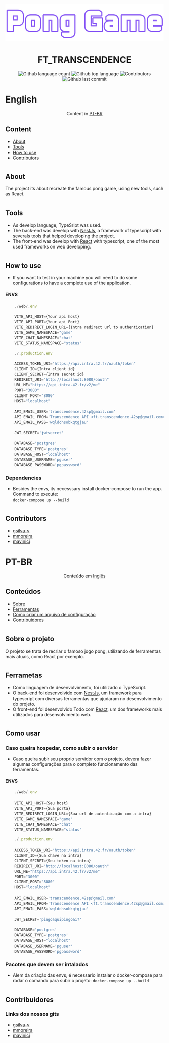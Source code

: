 ![logo](./.github/assets/PongGameLogo.png)

# <center> FT_TRANSCENDENCE </center>
<p align="center">
<img alt="Github language count" src="https://img.shields.io/github/languages/count/FtTranscendence42sp/ft_transcendence_42">
<img alt="Github top language" src="https://img.shields.io/github/languages/top/FtTranscendence42sp/ft_transcendence_42">
<img alt="Contributors" src="https://img.shields.io/github/contributors/FtTranscendence42sp/ft_transcendence_42">
<img alt="Github last commit" src="https://img.shields.io/github/last-commit/FtTranscendence42sp/ft_transcendence_42">
</p>

# English
<p align="center"> Content in <a href="#pt-br">PT-BR</a> </p>

## Content
- [About](#about)
- [Tools](#tools)
- [How to use](#configuration)
- [Contributors](#contributors)
#
<p id='about'></p>

## About
The project its about recreate the famous pong game, using new tools, such as React.
#
<p id='tools'></p>

## Tools
- As develop language, TypeSript was used.
- The back-end was develop with [NestJs](https://nestjs.com), a framework of typescript with severals tools that helped developing the project.
- The front-end was develop with [React](https://pt-br.reactjs.org) with typescript, one of the most used frameworks on web developing.
#


<p id='configuration'></p>

## How to use

- If you want to test in your machine you will need to do some configurations to have a complete use of the application.

#### ENVS
``` ts
    ./web/.env

    VITE_API_HOST={Your api host}
    VITE_API_PORT={Your api Port}
    VITE_REDIRECT_LOGIN_URL={Intra redirect url to authentication}
    VITE_GAME_NAMESPACE="game"
    VITE_CHAT_NAMESPACE="chat"
    VITE_STATUS_NAMESPACE="status"
```
``` ts
    ./.production.env

    ACCESS_TOKEN_URI="https://api.intra.42.fr/oauth/token"
    CLIENT_ID={Intra client id}
    CLIENT_SECRET={Intra secret id}
    REDIRECT_URI="http://localhost:8080/oauth"
    URL_ME="https://api.intra.42.fr/v2/me"
    PORT="3000"
    CLIENT_PORT="8080"
    HOST="localhost"

    API_EMAIL_USER='transcendence.42sp@gmail.com'
    API_EMAIL_FROM='Transcendence API <ft.transcendence.42sp@gmail.com>'
    API_EMAIL_PASS='wqldchsobkqtgjau'

    JWT_SECRET='jwtsecret'

    DATABASE='postgres'
    DATABASE_TYPE='postgres'
    DATABASE_HOST="localhost"
    DATABASE_USERNAME='pguser'
    DATABASE_PASSWORD='pgpassword'
```

### Dependencies
- Besides the envs, its necesssary install docker-compose to run the app. Command to execute:  
`docker-compose up --build`
 
#

<p id='contributors'></p>

## Contributors
- [gsilva-v](https://github.com/gsilva-v)
- [mmoreira](https://github.com/Matth0s)
- [mavinici](https://github.com/MarcusVinix)




#
#

# PT-BR

<p align="center"> Conteúdo em <a href="#english">Inglês</a> </p>

<p id='conteudos'></p>

## Conteúdos
- [Sobre](#sobre)
- [Ferramentas](#ferramentas)
- [Como criar um arquivo de configuração](#config)
- [Contribuidores](#contribuidores)
#
<p id='sobre'></p>

## Sobre o projeto
O projeto se trata de recriar o famoso jogo pong, utilizando de ferramentas mais atuais, como React por exemplo.
#
<p id='ferramentas'></p>

## Ferrametas
- Como linguagem de desenvolvimento, foi utilizado o TypeScript.
- O back-end foi desenvolvido com [NestJs](https://nestjs.com), um framework para typescript com diversas ferramentas que ajudaram no desenvolvimento do projeto.
- O front-end foi desenvolvido Todo com [React](https://pt-br.reactjs.org), um dos frameworks mais utilizados para desenvolvimento web.
#
<p id='config'></p>

## Como usar
### Caso queira hospedar, como subir o servidor
-  Caso queira subir seu proprio servidor com o projeto, devera fazer algumas configurações para o completo funcionamento das ferramentas.
#### ENVS
``` ts
    ./web/.env

    VITE_API_HOST={Seu host}
    VITE_API_PORT={Sua porta}
    VITE_REDIRECT_LOGIN_URL={Sua url de autenticação com a intra}
    VITE_GAME_NAMESPACE="game"
    VITE_CHAT_NAMESPACE="chat"
    VITE_STATUS_NAMESPACE="status"
```
``` ts
    ./.production.env

    ACCESS_TOKEN_URI="https://api.intra.42.fr/oauth/token"
    CLIENT_ID={Sua chave na intra}
    CLIENT_SECRET={Seu token na intra}
    REDIRECT_URI="http://localhost:8080/oauth"
    URL_ME="https://api.intra.42.fr/v2/me"
    PORT="3000"
    CLIENT_PORT="8080"
    HOST="localhost"

    API_EMAIL_USER='transcendence.42sp@gmail.com'
    API_EMAIL_FROM='Transcendence API <ft.transcendence.42sp@gmail.com>'
    API_EMAIL_PASS='wqldchsobkqtgjau'

    JWT_SECRET='pingoaquipingoai?'

    DATABASE='postgres'
    DATABASE_TYPE='postgres'
    DATABASE_HOST="localhost"
    DATABASE_USERNAME='pguser'
    DATABASE_PASSWORD='pgpassword'
```

### Pacotes que devem ser intalados
- Alem da criação das envs, é necessario instalar o docker-compose para rodar o  comando para subir o projeto:  `docker-compose up --build`
#
<p id='contribuidores'></p>



## Contribuidores
### Links dos nossos gits
- [gsilva-v](https://github.com/gsilva-v)
- [mmoreira](https://github.com/Matth0s)
- [mavinici](https://github.com/MarcusVinix)




